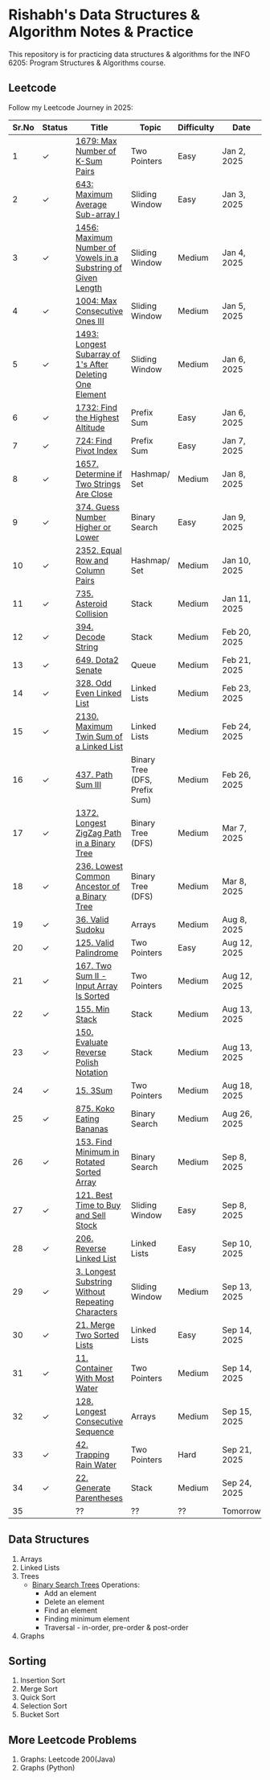 # Rishabh's Data Structures & Algorithm Notes & Practice

This repository is for practicing data structures & algorithms for the INFO 6205: Program Structures & Algorithms course.

## Leetcode
Follow my Leetcode Journey in 2025:


| Sr.No | Status  | Title                                                          | Topic          | Difficulty | Date        |
|-------|---------|----------------------------------------------------------------|----------------|------------|-------------|
|  1    | &check; | [1679: Max Number of K-Sum Pairs](./leetcode/1679_MaxNumberOfKSumPairs.py) | Two Pointers   | Easy | Jan 2, 2025 |
|  2    | &check; | [643: Maximum Average Sub-array I](./leetcode/643_MaximumAverageSubarrayI.py) | Sliding Window | Easy | Jan 3, 2025 |
|  3    | &check; | [1456: Maximum Number of Vowels in a Substring of Given Length](./leetcode/1456_MaximumNumberofVowelsinaSubstringofGivenLength.py)  | Sliding Window | Medium     | Jan 4, 2025 |
|  4    | &check; | [1004: Max Consecutive Ones III](./leetcode/1004_MaxConsecutiveOnesIII.py)  | Sliding Window | Medium     | Jan 5, 2025 |
|  5    | &check; | [1493: Longest Subarray of 1's After Deleting One Element](./leetcode/1493_LongestSubarrayof1sAfterDeletingOneElement.py) | Sliding Window | Medium     | Jan 6, 2025 |
|  6    | &check; | [1732: Find the Highest Altitude](./leetcode/1732_FindtheHighestAltitude.py) | Prefix Sum | Easy     | Jan 6, 2025 |
|  7    | &check; | [724: Find Pivot Index](./leetcode/724_FindPivotIndex.py) | Prefix Sum | Easy     | Jan 7, 2025 |
|  8    | &check; | [1657. Determine if Two Strings Are Close](./leetcode/1657_DetermineifTwoStringsAreClose.py) | Hashmap/ Set | Medium | Jan 8, 2025 |
|  9    | &check; | [374. Guess Number Higher or Lower](./leetcode/374_GuessNumberHigherorLower.py) | Binary Search | Easy | Jan 9, 2025 |
| 10    | &check; | [2352. Equal Row and Column Pairs](./leetcode/2352EqualRowandColumnPairs.py) | Hashmap/ Set | Medium     | Jan 10, 2025 |
| 11    | &check; | [735. Asteroid Collision](./leetcode/735_AsteroidCollision.py) | Stack | Medium | Jan 11, 2025 |
| 12    | &check; | [394. Decode String](./leetcode/394_Decode%20String.py) | Stack | Medium     | Feb 20, 2025 |
| 13    | &check; | [649. Dota2 Senate](./leetcode/649_Dota2Senate.py) | Queue | Medium     | Feb 21, 2025 |
| 14    | &check; | [328. Odd Even Linked List](./leetcode/328_OddEvenLinkedList.py) | Linked Lists | Medium | Feb 23, 2025 |
| 15    | &check; | [2130. Maximum Twin Sum of a Linked List](./leetcode/2130_MaximumTwinSumofaLinkedList.py) | Linked Lists | Medium | Feb 24, 2025 |
| 16    | &check; | [437. Path Sum III](./leetcode/437_Path_Sum_III.py) | Binary Tree (DFS, Prefix Sum) | Medium | Feb 26, 2025 |
| 17    | &check; | [1372. Longest ZigZag Path in a Binary Tree](./leetcode/1372_LongestZigZagPathinaBinaryTree.py) |  Binary Tree (DFS) | Medium | Mar 7, 2025 |
| 18    | &check; | [236. Lowest Common Ancestor of a Binary Tree](./leetcode/236_LowestCommonAncestorofaBinaryTree.py) | Binary Tree (DFS) | Medium | Mar 8, 2025 |
| 19    | &check; | [36. Valid Sudoku](./leetcode/36_ValidSudoku.py) | Arrays | Medium | Aug 8, 2025 |
| 20    | &check; | [125. Valid Palindrome](./leetcode/125_ValidPalindrome.py) | Two Pointers | Easy | Aug 12, 2025 |
| 21    | &check; | [167. Two Sum II - Input Array Is Sorted](./leetcode/167_TwoSumII-InputArrayIsSorted.py) | Two Pointers | Medium | Aug 12, 2025 |
| 22    | &check; | [155. Min Stack](./leetcode/155_MinStack.py) | Stack | Medium | Aug 13, 2025 |
| 23    | &check; | [150. Evaluate Reverse Polish Notation](./leetcode/150_EvaluateReversePolishNotation.py) | Stack | Medium | Aug 13, 2025 |
| 24    | &check; | [15. 3Sum](./leetcode/15_3Sum.py) | Two Pointers | Medium | Aug 18, 2025 |
| 25    | &check; | [875. Koko Eating Bananas](./leetcode/875_KokoEatingBananas.py) | Binary Search | Medium | Aug 26, 2025 |
| 26    | &check; | [153. Find Minimum in Rotated Sorted Array](./leetcode/153_FindMinimuminRotatedSortedArray.py) | Binary Search | Medium | Sep 8, 2025 |
| 27    | &check; | [121. Best Time to Buy and Sell Stock](./leetcode/121_BestTimetoBuyandSellStock.py) | Sliding Window | Easy | Sep 8, 2025 |
| 28    | &check; | [206. Reverse Linked List](./leetcode/206_ReverseLinkedList.py) | Linked Lists | Easy | Sep 10, 2025 |
| 29    | &check; | [3. Longest Substring Without Repeating Characters](./leetcode/3_LongestSubstringWithoutRepeatingCharacters.py) | Sliding Window | Medium | Sep 13, 2025 |
| 30    | &check; | [21. Merge Two Sorted Lists](./leetcode/21_MergeTwoSortedLists.py) | Linked Lists | Easy | Sep 14, 2025 |
| 31    | &check; | [11. Container With Most Water](./leetcode/11_ContainerWithMostWater.py) | Two Pointers | Medium | Sep 14, 2025 |
| 32    | &check; | [128. Longest Consecutive Sequence](./leetcode/128_LongestConsecutiveSequence.py) | Arrays | Medium | Sep 15, 2025 |
| 33    | &check; | [42. Trapping Rain Water](./leetcode/42_TrappingRainWater.py) | Two Pointers | Hard | Sep 21, 2025 |
| 34    | &check; | [22. Generate Parentheses](./leetcode/22_GenerateParentheses.py) | Stack | Medium | Sep 24, 2025 |
| 35    |  |  ?? | ?? | ?? | Tomorrow |

## Data Structures
1. Arrays
2. Linked Lists
3. Trees
   - [Binary Search Trees](./topics/Topic5BST.py) Operations:
     - Add an element
     - Delete an element
     - Find an element
     - Finding minimum element
     - Traversal - in-order, pre-order & post-order
4. Graphs

## Sorting
1. Insertion Sort
2. Merge Sort
3. Quick Sort
4. Selection Sort
5. Bucket Sort

## More Leetcode Problems
1. Graphs: Leetcode 200(Java)
2. Graphs (Python)
